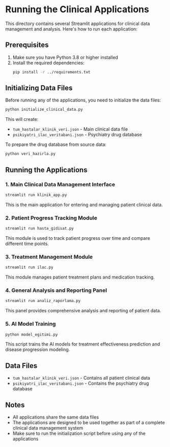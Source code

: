 # Running the Clinical Applications

This directory contains several Streamlit applications for clinical data management and analysis. Here's how to run each application:

## Prerequisites

1. Make sure you have Python 3.8 or higher installed
2. Install the required dependencies:
   ```bash
   pip install -r ../requirements.txt
   ```

## Initializing Data Files

Before running any of the applications, you need to initialize the data files:

```bash
python initialize_clinical_data.py
```

This will create:
- `tum_hastalar_klinik_veri.json` - Main clinical data file
- `psikiyatri_ilac_veritabani.json` - Psychiatry drug database

To prepare the drug database from source data:

```bash
python veri_hazirla.py
```

## Running the Applications

### 1. Main Clinical Data Management Interface

```bash
streamlit run klinik_app.py
```

This is the main application for entering and managing patient clinical data.

### 2. Patient Progress Tracking Module

```bash
streamlit run hasta_gidisat.py
```

This module is used to track patient progress over time and compare different time points.

### 3. Treatment Management Module

```bash
streamlit run ilac.py
```

This module manages patient treatment plans and medication tracking.

### 4. General Analysis and Reporting Panel

```bash
streamlit run analiz_raporlama.py
```

This panel provides comprehensive analysis and reporting of patient data.

### 5. AI Model Training

```bash
python model_egitimi.py
```

This script trains the AI models for treatment effectiveness prediction and disease progression modeling.

## Data Files

- `tum_hastalar_klinik_veri.json` - Contains all patient clinical data
- `psikiyatri_ilac_veritabani.json` - Contains the psychiatry drug database

## Notes

- All applications share the same data files
- The applications are designed to be used together as part of a complete clinical data management system
- Make sure to run the initialization script before using any of the applications